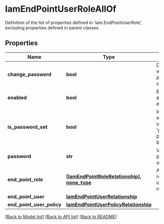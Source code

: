 # IamEndPointUserRoleAllOf

Definition of the list of properties defined in 'iam.EndPointUserRole', excluding properties defined in parent classes.
## Properties
Name | Type | Description | Notes
------------ | ------------- | ------------- | -------------
**change_password** | **bool** | Denotes whether password has changed. | [optional] [readonly] 
**enabled** | **bool** | Enables the user account on the endpoint. | [optional] 
**is_password_set** | **bool** | Indicates whether the value of the &#39;password&#39; property has been set. | [optional] [readonly] 
**password** | **str** | Valid login password of the user. | [optional] 
**end_point_role** | [**[IamEndPointRoleRelationship], none_type**](IamEndPointRoleRelationship.md) | An array of relationships to iamEndPointRole resources. | [optional] 
**end_point_user** | [**IamEndPointUserRelationship**](IamEndPointUserRelationship.md) |  | [optional] 
**end_point_user_policy** | [**IamEndPointUserPolicyRelationship**](IamEndPointUserPolicyRelationship.md) |  | [optional] 

[[Back to Model list]](../README.md#documentation-for-models) [[Back to API list]](../README.md#documentation-for-api-endpoints) [[Back to README]](../README.md)


